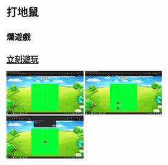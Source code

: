 # 打地鼠
## 爛遊戲
## [立刻遊玩](https://hsiungyuu.github.io/Web-Design/)

<img src="png/開始畫面.png" style="width: 40%">
<img src="png/遊戲中.png" style="width: 40%">
<img src="png/結束.png" style="width: 40%">
